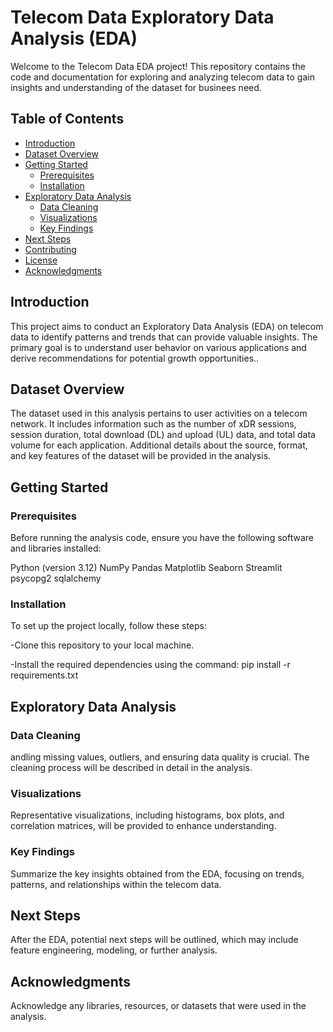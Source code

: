 # Telecom Data Exploratory Data Analysis (EDA)

Welcome to the Telecom Data EDA project! This repository contains the code and documentation for exploring and analyzing telecom data to gain insights and understanding of the dataset for businees need.

## Table of Contents

- [Introduction](#introduction)
- [Dataset Overview](#dataset-overview)
- [Getting Started](#getting-started)
  - [Prerequisites](#prerequisites)
  - [Installation](#installation)
- [Exploratory Data Analysis](#exploratory-data-analysis)
  - [Data Cleaning](#data-cleaning)
  - [Visualizations](#visualizations)
  - [Key Findings](#key-findings)
- [Next Steps](#next-steps)
- [Contributing](#contributing)
- [License](#license)
- [Acknowledgments](#acknowledgments)

## Introduction

This project aims to conduct an Exploratory Data Analysis (EDA) on telecom data to identify patterns and trends that can provide valuable insights. The primary goal is to understand user behavior on various applications and derive recommendations for potential growth opportunities..

## Dataset Overview

The dataset used in this analysis pertains to user activities on a telecom network. It includes information such as the number of xDR sessions, session duration, total download (DL) and upload (UL) data, and total data volume for each application. Additional details about the source, format, and key features of the dataset will be provided in the analysis.

## Getting Started

### Prerequisites

Before running the analysis code, ensure you have the following software and libraries installed:

Python (version 3.12)
NumPy
Pandas
Matplotlib
Seaborn
Streamlit
psycopg2
sqlalchemy 
### Installation

To set up the project locally, follow these steps:

-Clone this repository to your local machine.

-Install the required dependencies using the command: 
pip install -r requirements.txt
## Exploratory Data Analysis

### Data Cleaning

andling missing values, outliers, and ensuring data quality is crucial. 
The cleaning process will be described in detail in the analysis.

### Visualizations

Representative visualizations, including histograms, box plots, 
and correlation matrices, will be provided to enhance understanding.

### Key Findings

Summarize the key insights obtained from the EDA, focusing on trends, patterns, and relationships within the telecom data.

## Next Steps

After the EDA, potential next steps will be outlined, which may include feature engineering, modeling, or further analysis.

## Acknowledgments

Acknowledge any libraries, resources, or datasets that were used in the analysis.


